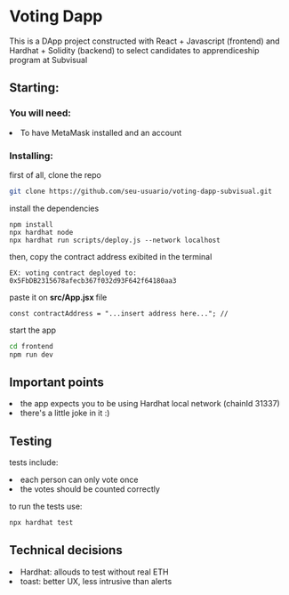 # Voting Dapp

This is a DApp project constructed with React + Javascript (frontend) and Hardhat + Solidity (backend) to select candidates to apprendiceship program at Subvisual

## Starting:

### You will need:
<li>To have MetaMask installed and an account

### Installing:
first of all, clone the repo
```bash
git clone https://github.com/seu-usuario/voting-dapp-subvisual.git
```
install the dependencies
```shell
npm install
npx hardhat node
npx hardhat run scripts/deploy.js --network localhost

```
then, copy the contract address exibited in the terminal
```text
EX: voting contract deployed to: 0x5FbDB2315678afecb367f032d93F642f64180aa3
```
paste it on <strong> src/App.jsx </strong> file
```text
const contractAddress = "...insert address here..."; // 
```
start the app
```bash
cd frontend
npm run dev
```

## Important points
<li>the app expects you to be using Hardhat local network (chainId 31337) </li>
<li>there's a little joke in it :)

## Testing
tests include:
<li>each person can only vote once</li>
<li>the votes should be counted correctly</li>

to run the tests use:
```bash
npx hardhat test
```

## Technical decisions
<li>Hardhat: allouds to test without real ETH</li>
<li>toast: better UX, less intrusive than alerts</li>
